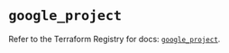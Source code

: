# `google_project`

Refer to the Terraform Registry for docs: [`google_project`](https://registry.terraform.io/providers/hashicorp/google-beta/6.44.0/docs/resources/google_project).
